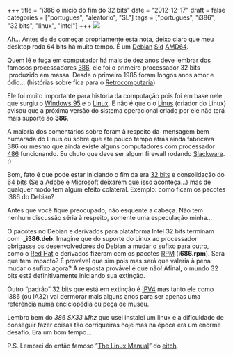+++
title = "i386 o inicio do fim do 32 bits"
date = "2012-12-17"
draft = false
categories = ["portugues", "aleatorio", "SL"]
tags = ["portugues", "i386", "32 bits", "linux", "intel"]
+++
![](https://upload.wikimedia.org/wikipedia/commons/thumb/0/04/KL_Intel_i386DX.jpg/220px-KL_Intel_i386DX.jpg)

Ah… Antes de de começar propriamente esta nota, deixo claro que meu
desktop roda 64 bits há muito tempo. É um
[Debian](https://www.debian.org)
[Sid](https://www.debian.org/releases/sid/)
[AMD64](https://en.wikipedia.org/wiki/X86-64).

Quem lê e fuça em computador há mais de dez anos deve lembrar dos
famosos processadores [386](https://en.wikipedia.org/wiki/Intel_80386),
ele foi o primeiro processador 32 bits  produzido em massa. Desde o
primeiro 1985 foram longos anos amor e ódio… (histórias sobre fica para
o [Retrocomputaria](https://retrocomputaria.blogspot.com.br/))

Ele foi muito importante para história da computação pois foi em base
nele que surgiu o [Windows 95](https://en.wikipedia.org/wiki/Windows_95)
e o [Linux](https://www.kernel.org). E não é que o o
[Linus](https://en.wikipedia.org/wiki/Linus_Torvalds) (criador do Linux)
avisou que a próxima versão do sistema operacional criado por ele não
terá mais suporte ao **386**.

A maioria dos comentários sobre foram à respeito da  mensagem bem
humarada do Linus ou sobre que até pouco tempo atrás ainda fabricava 386
ou mesmo que ainda existe alguns computadores com processador
[486](https://en.wikipedia.org/wiki/Intel_80486) funcionando. Eu chuto
que deve ser algum firewall rodando
[Slackware](https://www.slackware.com/). ;)

Bom, fato é que pode estar iniciando o fim da era [32
bits](https://en.wikipedia.org/wiki/32_bits) e consolidação do [64
bits](https://en.wikipedia.org/wiki/64_bits) (Se a
[Adobe](https://www.adobe.com) e [Microsoft](https://www.microsoft.com)
deixarem que isso aconteça…) mas de qualquer modo tem algum efeito
colateral. Exemplo: como ficam os pacotes i386 do Debian?

Antes que você fique preocupado, não esquente a cabeça. Não tem nenhum
discussão séria à respeito, somente uma especulação minha…

O pacotes no Debian e derivados para plataforma Intel 32 bits terminam
com  **\_i386.deb**. Imagine que do suporte do Linux ao processador
obrigasse os desenvolvedores do Debian a mudar o sufixo para outro, como
o [Red Hat](https://www.redhat.com) e derivados fizeram com os pacotes
[RPM](https://en.wikipedia.org/wiki/RPM_Package_Manager) (**i686.rpm**).
Será que tem impacto? É provável que sim pois mas será que valeria à
pena mudar o sufixo agora? A resposta provável é que não! Afinal, o
mundo 32 bits está definitivamente iniciando sua extinção.

Outro “padrão” 32 bits que está em extinção é
[IPV4](https://en.wikipedia.org/wiki/IPv4) mas tanto ele como i386 (ou
IA32) vai dermorar mais alguns anos para ser apenas uma referência numa
enciclopédia ou peça de museu.

Lembro bem do *386 SX33 Mhz* que usei instalei um linux e a dificuldade
de conseguir fazer coisas tão corriqueiras hoje mas na época era um
enorme desafio. Era um bom tempo…

P.S. Lembrei do então famoso ”[The Linux
Manual](https://www.devin.com.br/tlm4/)” do
[eitch](https://www.devin.com.br/).
